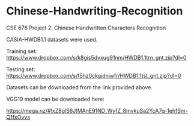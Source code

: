 # Chinese-Handwriting-Recognition
CSE 676 Project 2: Chinese Handwritten Characters Recognition


CASIA-HWDB1.1 datasets were used.

Training set: https://www.dropbox.com/s/k8gis5dvxug91nm/HWDB1.1trn_gnt.zip?dl=0

Testing set: https://www.dropbox.com/s/f5hz0ckgjdniwfr/HWDB1.1tst_gnt.zip?dl=0

Datasets can be downloaded from the link provided above.


VGG19 model can be downloaded here:

https://mega.nz/#!xZ8glS6J!MAnE91ND_WyfZ_8mvkuSa2YcA7q-1ehfSm-Q1fxOvvs
